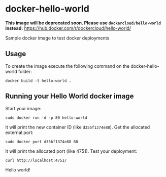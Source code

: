 docker-hello-world
==================

**This image will be deprecated soon. Please use `dockercloud/hello-world` instead:**
https://hub.docker.com/r/dockercloud/hello-world/

Sample docker image to test docker deployments


Usage
-----

To create the image execute the following command on the docker-hello-world folder:

	docker build -t hello-world .


Running your Hello World docker image
-------------------------------------

Start your image:

	sudo docker run -d -p 80 hello-world

It will print the new container ID (like `d35bf1374e88`). Get the allocated external port:

	sudo docker port d35bf1374e88 80

It will print the allocated port (like 4751). Test your deployment:

	curl http://localhost:4751/


Hello world!


